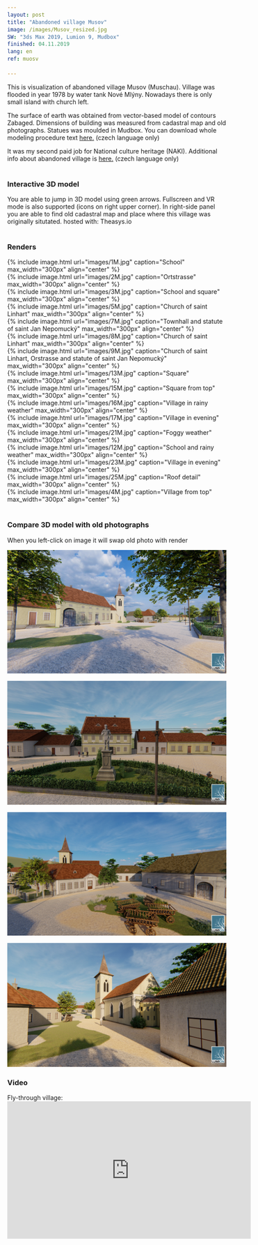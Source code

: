 ```yaml
---
layout: post
title: "Abandoned village Musov"
image: /images/Musov_resized.jpg
SW: "3ds Max 2019, Lumion 9, Mudbox"
finished: 04.11.2019
lang: en
ref: muosv

---
```



This is visualization of abandoned village Musov (Muschau). Village was flooded in year 1978 by water tank Nové Mlýny. Nowadays there is only small island with church left.

The surface of earth was obtained from vector-based model of contours Zabaged. Dimensions of building was measured from cadastral map and old photographs. Statues was moulded in Mudbox.
You can download whole modeling procedure text [here.](https://drive.google.com/file/d/12U5Q1p-7OHgOtkkkM6P-GssGBlXoA1Ia/view?usp=sharing) (czech language only)

It was my second paid job for National culture heritage (NAKI). 
Additional info about abandoned village is [here.](http://www.zaniklekrajiny.cz/atlas/modelova-uzemi/novomlynske-nadrze) (czech language only)
<br><br>
<h3> Interactive 3D model </h3>
You are able to jump in 3D model using green arrows. Fullscreen and VR mode is also supported (icons on right upper corner). In right-side panel you are able to find old cadastral map and place where this village was originally situtated.
<script async src="https://www.theasys.io/static/embed.js" data-theasys="vWEdS8mWRAgIomQAykG3TFmUqPPbpb" data-height="800"></script>
hosted with: Theasys.io
<br><br>
<h3> Renders </h3>
{% include image.html url="images/1M.jpg" caption="School" max_width="300px" align="center" %}
<br>
{% include image.html url="images/2M.jpg" caption="Ortstrasse" max_width="300px" align="center" %}
<br>
{% include image.html url="images/3M.jpg" caption="School and square" max_width="300px" align="center" %}
<br>
{% include image.html url="images/5M.jpg" caption="Church of saint Linhart" max_width="300px" align="center" %}
<br>
{% include image.html url="images/7M.jpg" caption="Townhall and statute of saint Jan Nepomucký" max_width="300px" align="center" %}
<br>
{% include image.html url="images/8M.jpg" caption="Church of saint Linhart" max_width="300px" align="center" %}
<br>
{% include image.html url="images/9M.jpg" caption="Church of saint Linhart, Orstrasse and statute of saint Jan Nepomucký" max_width="300px" align="center" %}
<br>
{% include image.html url="images/13M.jpg" caption="Square" max_width="300px" align="center" %}
<br>
{% include image.html url="images/15M.jpg" caption="Square from top" max_width="300px" align="center" %}
<br>
{% include image.html url="images/16M.jpg" caption="Village in rainy weather" max_width="300px" align="center" %}
<br>
{% include image.html url="images/17M.jpg" caption="Village in evening" max_width="300px" align="center" %}
<br>
{% include image.html url="images/21M.jpg" caption="Foggy weather" max_width="300px" align="center"  %}
<br>
{% include image.html url="images/12M.jpg" caption="School and rainy weather" max_width="300px" align="center" %}
<br>
{% include image.html url="images/23M.jpg" caption="Village in evening" max_width="300px" align="center" %}
<br>
{% include image.html url="images/25M.jpg" caption="Roof detail" max_width="300px" align="center" %}
<br>
{% include image.html url="images/4M.jpg" caption="Village from top" max_width="300px" align="center" %}
<br><br>
<h3> Compare 3D model with old photographs </h3>
When you left-click on image it will swap old photo with render
<p>
<img src="images/5M.jpg" alt="Square" id = "imgClickAndChange" />
<script>     
var images = ["images/5M.jpg", "images/5MO.jpg"]

var imgState = 0;

var imgTag = document.getElementById("imgClickAndChange");

imgTag.addEventListener("click", function (event) {
  imgState = (++imgState % images.length);
  event.target.src = images[imgState];
});
</script> 
<p>
    <img alt="Townhall" src="images/6M.jpg"  id="imgClickAndChange2"   />
<script>     
var images2 = ["images/6M.jpg", "images/6MO.jpg"]

var imgState = 0;

var imgTag = document.getElementById("imgClickAndChange2");

imgTag.addEventListener("click", function (event) {
  imgState = (++imgState % images.length);
  event.target.src = images2[imgState];
});
</script> 
<p>
    <img alt="Square2" src="images/3M.jpg"  id="imgClickAndChange3"   />
<script>     
var images3 = ["images/3M.jpg", "images/3MO.jpg"]

var imgState = 0;

var imgTag = document.getElementById("imgClickAndChange3");

imgTag.addEventListener("click", function (event) {
  imgState = (++imgState % images.length);
  event.target.src = images3[imgState];
});
</script> 
<p>
    <img alt="Church" src="images/8M.jpg"  id="imgClickAndChange4"   />
<script>     
var images4 = ["images/8M.jpg", "images/8MO.jpg"]

var imgState = 0;

var imgTag = document.getElementById("imgClickAndChange4");

imgTag.addEventListener("click", function (event) {
  imgState = (++imgState % images.length);
  event.target.src = images4[imgState];
});
</script> 
<h3> Video </h3>
Fly-through village:
<br>
<iframe width="560" height="315" src="https://www.youtube.com/embed/NgXLj6BLhOU" frameborder="0" allow="accelerometer; autoplay; encrypted-media; gyroscope; picture-in-picture" allowfullscreen></iframe>
